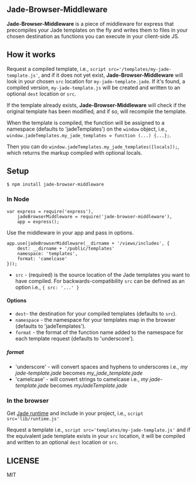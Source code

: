 Jade-Browser-Middleware
-----------------------

**Jade-Browser-Middleware** is a piece of middleware for express that precompiles your Jade templates on the fly and writes them to files in your
chosen destination as functions you can execute in your client-side JS.

## How it works

Request a compiled template, i.e., `script src='/templates/my-jade-template.js'`, and if it does not yet exist, **Jade-Browser-Middleware** will look in your chosen `src` location for `my-jade-template.jade`.
If it's found, a compiled version, `my-jade-template.js` will be created and written to an optional `dest` location or `src`.

If the template already exists, **Jade-Browser-Middleware** will check if the original template has been modified, and if so, will recompile the template.

When the template is compiled, the function will be assigned to a namespace (defaults to 'jadeTemplates') on the `window` object, i.e., `window.jadeTemplates.my_jade_templates = function (...) {...};`.

Then you can do `window.jadeTemplates.my_jade_templates([locals]);`, which returns the markup compiled with optional locals.


## Setup

`$ npm install jade-browser-middleware`

### In Node

```
var express = require('express'),
    jadeBrowserMiddleware = require('jade-browser-middleware'),
    app = express();
```

Use the middleware in your app and pass in options.

```
app.use(jadeBrowserMiddleware(__dirname + '/views/includes', {
    dest: __dirname + '/public/templates'
    namespace: 'templates',
    format: 'camelcase'
}));
```

- `src` - (required) is the source location of the Jade templates you want to have compiled.
For backwards-compatibility `src` can be defined as an option i.e., `{ src: '...' }`

#### Options

- `dest`- the destination for your compiled templates (defaults to `src`).
- `namespace` - the namespace for your templates map in the browser (defaults to 'jadeTemplates').
- `format` - the format of the function name added to the namespace for each template request (defaults to 'underscore').

##### format

- 'underscore' - will convert spaces and hyphens to underscores i.e., *my jade-template.jade* becomes *my_jade_template.jade*
- 'camelcase' - will convert strings to camelcase i.e., *my jade-template.jade* becomes *myJadeTemplate.jade*

### In the browser

Get [Jade runtime](https://raw.githubusercontent.com/visionmedia/jade/master/runtime.js) and include in your project, i.e., `script src='lib/runtime.js'`


Request a template i.e., `script src='templates/my-jade-template.js'` and if the equivalent jade template exists in your `src` location, it will be compiled and written to an optional `dest` location or `src`.


LICENSE
-------

MIT
